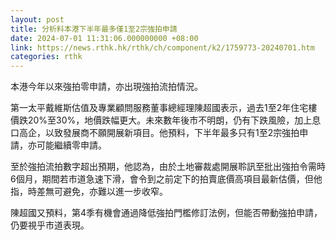 ```yaml
---
layout: post
title: 分析料本港下半年最多僅1至2宗強拍申請
date: 2024-07-01 11:31:06.000000000 +08:00
link: https://news.rthk.hk/rthk/ch/component/k2/1759773-20240701.htm
categories: rthk
---
```


本港今年以來強拍零申請，亦出現強拍流拍情況。

第一太平戴維斯估值及專業顧問服務董事總經理陳超國表示，過去1至2年住宅樓價跌20%至30%，地價跌幅更大。未來數年後市不明朗，仍有下跌風險，加上息口高企，以致發展商不願開展新項目。他預料，下半年最多只有1至2宗強拍申請，亦可能繼續零申請。

至於強拍流拍數字超出預期，他認為，由於土地審裁處開展聆訊至批出強拍令需時6個月，期間若市道急速下滑，會令到之前定下的拍賣底價高項目最新估價，但他指，時差無可避免，亦難以進一步收窄。

陳超國又預料，第4季有機會通過降低強拍門檻修訂法例，但能否帶動強拍申請，仍要視乎市道表現。
